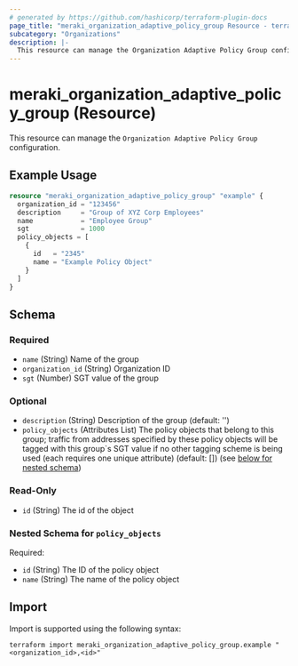 ```yaml
---
# generated by https://github.com/hashicorp/terraform-plugin-docs
page_title: "meraki_organization_adaptive_policy_group Resource - terraform-provider-meraki"
subcategory: "Organizations"
description: |-
  This resource can manage the Organization Adaptive Policy Group configuration.
---
```


# meraki_organization_adaptive_policy_group (Resource)

This resource can manage the `Organization Adaptive Policy Group` configuration.

## Example Usage

```terraform
resource "meraki_organization_adaptive_policy_group" "example" {
  organization_id = "123456"
  description     = "Group of XYZ Corp Employees"
  name            = "Employee Group"
  sgt             = 1000
  policy_objects = [
    {
      id   = "2345"
      name = "Example Policy Object"
    }
  ]
}
```

<!-- schema generated by tfplugindocs -->
## Schema

### Required

- `name` (String) Name of the group
- `organization_id` (String) Organization ID
- `sgt` (Number) SGT value of the group

### Optional

- `description` (String) Description of the group (default: '')
- `policy_objects` (Attributes List) The policy objects that belong to this group; traffic from addresses specified by these policy objects will be tagged with this group`s SGT value if no other tagging scheme is being used (each requires one unique attribute) (default: []) (see [below for nested schema](#nestedatt--policy_objects))

### Read-Only

- `id` (String) The id of the object

<a id="nestedatt--policy_objects"></a>
### Nested Schema for `policy_objects`

Required:

- `id` (String) The ID of the policy object
- `name` (String) The name of the policy object

## Import

Import is supported using the following syntax:

```shell
terraform import meraki_organization_adaptive_policy_group.example "<organization_id>,<id>"
```
